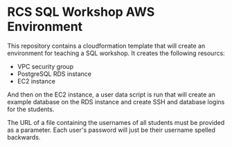 # RCS SQL Workshop AWS Environment

This repository contains a cloudformation template that will create an
environment for teaching a SQL workshop. It creates the following resourcs:

- VPC security group
- PostgreSQL RDS instance
- EC2 instance

And then on the EC2 instance, a user data script is run that will create an
example database on the RDS instance and create SSH and database logins for the
students.

The URL of a file containing the usernames of all students must be provided as a
parameter. Each user's password will just be their username spelled backwards.
